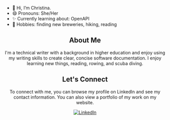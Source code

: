 - 👋 Hi, I’m Christina. 
- 😄 Pronouns: She/Her
- :sparkles: Currently learning about: OpenAPI
- :rocket: Hobbies: finding new breweries, hiking, reading

<div align="center">
    <h2> About Me</h2>
    <p>I'm a technical writer with a background in higher education and enjoy using my writing skills to create clear, concise software documentation.  I enjoy learning new things, reading, rowing, and scuba diving.</p>
</div>
<div align="center">
    <h2> Let's Connect</h2>
    <p>To connect with me, you can browse my profile on LinkedIn and see my contact information. You can also view a portfolio of my work on my website. </p>
</div>
<div align="center">
    <!-- Replace href with your links -->
    <a href="https://www.linkedin.com/in/christina-prosnak-073845241/"> 
        <img src="https://img.shields.io/badge/LinkedIn-0077B5?style=for-the-badge&logo=linkedin&logoColor=white" alt="LinkedIn"/>
    </a>
</div>



<!---
CSProsnak/CSProsnak is a ✨ special ✨ repository because its `README.md` (this file) appears on your GitHub profile.
You can click the Preview link to take a look at your changes.
--->
